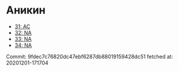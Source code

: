 # Аникин
- [31: AC](31.md)
- [32: NA](32.md)
- [33: NA](33.md)
- [34: NA](34.md)

Commit: 9fdec7c76820dc47ebf6287db88019159428dc51
 fetched at: 20201201-171704
